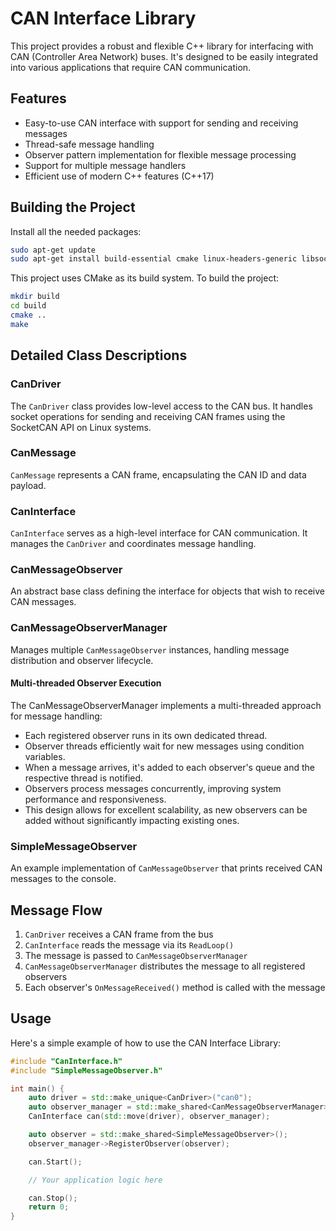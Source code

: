 # CAN Interface Library

This project provides a robust and flexible C++ library for interfacing with CAN (Controller Area Network) buses. It's designed to be easily integrated into various applications that require CAN communication.

## Features

- Easy-to-use CAN interface with support for sending and receiving messages
- Thread-safe message handling
- Observer pattern implementation for flexible message processing
- Support for multiple message handlers
- Efficient use of modern C++ features (C++17)

## Building the Project

Install all the needed packages:

```bash
sudo apt-get update
sudo apt-get install build-essential cmake linux-headers-generic libsocketcan-dev
```

This project uses CMake as its build system. To build the project:

```bash
mkdir build
cd build
cmake ..
make
```

## Detailed Class Descriptions

### CanDriver
The `CanDriver` class provides low-level access to the CAN bus. It handles socket operations for sending and receiving CAN frames using the SocketCAN API on Linux systems.

### CanMessage
`CanMessage` represents a CAN frame, encapsulating the CAN ID and data payload.

### CanInterface
`CanInterface` serves as a high-level interface for CAN communication. It manages the `CanDriver` and coordinates message handling.

### CanMessageObserver
An abstract base class defining the interface for objects that wish to receive CAN messages.

### CanMessageObserverManager
Manages multiple `CanMessageObserver` instances, handling message distribution and observer lifecycle.

#### Multi-threaded Observer Execution

The CanMessageObserverManager implements a multi-threaded approach for message handling:

- Each registered observer runs in its own dedicated thread.
- Observer threads efficiently wait for new messages using condition variables.
- When a message arrives, it's added to each observer's queue and the respective thread is notified.
- Observers process messages concurrently, improving system performance and responsiveness.
- This design allows for excellent scalability, as new observers can be added without significantly impacting existing ones.


### SimpleMessageObserver
An example implementation of `CanMessageObserver` that prints received CAN messages to the console.

## Message Flow

1. `CanDriver` receives a CAN frame from the bus
2. `CanInterface` reads the message via its `ReadLoop()`
3. The message is passed to `CanMessageObserverManager`
4. `CanMessageObserverManager` distributes the message to all registered observers
5. Each observer's `OnMessageReceived()` method is called with the message


## Usage

Here's a simple example of how to use the CAN Interface Library:

```C++
#include "CanInterface.h"
#include "SimpleMessageObserver.h"

int main() {
    auto driver = std::make_unique<CanDriver>("can0");
    auto observer_manager = std::make_shared<CanMessageObserverManager>();
    CanInterface can(std::move(driver), observer_manager);

    auto observer = std::make_shared<SimpleMessageObserver>();
    observer_manager->RegisterObserver(observer);

    can.Start();

    // Your application logic here

    can.Stop();
    return 0;
}
```